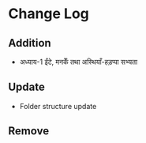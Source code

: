 # Change Log

## Addition
- अध्याय-1 ईंटे, मनकेँ तथा अस्थियाँ-हड़प्पा सभ्यता
## Update
- Folder structure update
## Remove